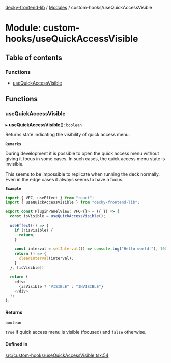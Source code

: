 [decky-frontend-lib](../README.md) / [Modules](../modules.md) / custom-hooks/useQuickAccessVisible

# Module: custom-hooks/useQuickAccessVisible

## Table of contents

### Functions

- [useQuickAccessVisible](custom_hooks_useQuickAccessVisible.md#usequickaccessvisible)

## Functions

### useQuickAccessVisible

▸ **useQuickAccessVisible**(): `boolean`

Returns state indicating the visibility of quick access menu.

**`Remarks`**

During development it is possible to open the quick access menu without giving it
focus in some cases. In such cases, the quick access menu state is invisible.

This seems to be impossible to replicate when running the deck normally. Even in
the edge cases it always seems to have a focus.

**`Example`**

```ts
import { VFC, useEffect } from "react";
import { useQuickAccessVisible } from "decky-frontend-lib";

export const PluginPanelView: VFC<{}> = ({ }) => {
  const isVisible = useQuickAccessVisible();

  useEffect(() => {
    if (!isVisible) {
      return;
    }

    const interval = setInterval(() => console.log("Hello world!"), 1000);
    return () => {
      clearInterval(interval);
    }
  }, [isVisible])

  return (
    <div>
      {isVisible ? "VISIBLE" : "INVISIBLE"}
    </div>
  );
};
```

#### Returns

`boolean`

`true` if quick access menu is visible (focused) and `false` otherwise.

#### Defined in

[src/custom-hooks/useQuickAccessVisible.tsx:54](https://github.com/SteamDeckHomebrew/decky-frontend-lib/blob/c586afb/src/custom-hooks/useQuickAccessVisible.tsx#L54)
